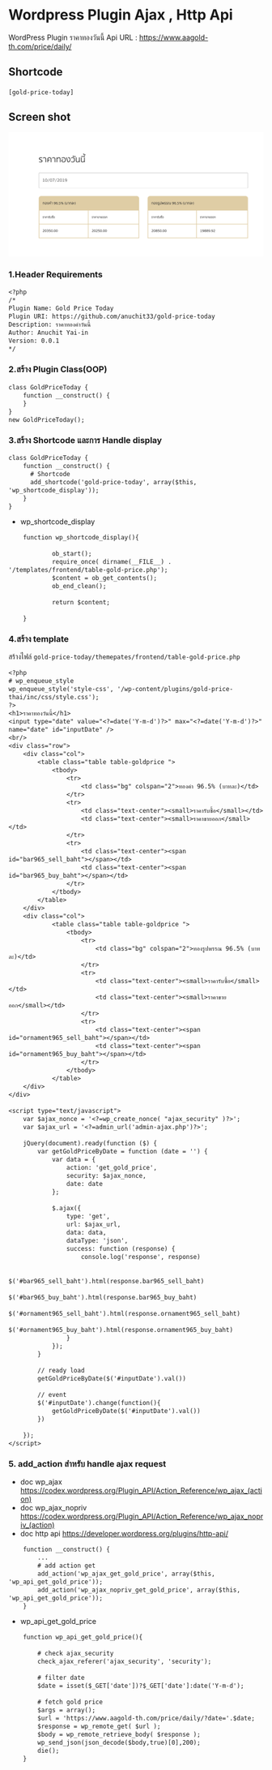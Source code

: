 # Wordpress Plugin Ajax , Http Api

WordPress Plugin ราคาทองวันนี้
Api URL : https://www.aagold-th.com/price/daily/

## Shortcode
`[gold-price-today]`

## Screen shot
![alt text](https://github.com/anuchit33/gold-price-today/blob/master/inc/images/screen-shot.png)


### 1.Header Requirements
```
<?php
/*
Plugin Name: Gold Price Today
Plugin URI: https://github.com/anuchit33/gold-price-today
Description: ราคาทองคำวันนี้
Author: Anuchit Yai-in
Version: 0.0.1
*/
```


### 2.สร้าง Plugin Class(OOP)
```
class GoldPriceToday {
    function __construct() {
    }
}
new GoldPriceToday();
```

### 3.สร้าง Shortcode และการ  Handle display
```
class GoldPriceToday {
    function __construct() {
      # Shortcode
      add_shortcode('gold-price-today', array($this, 'wp_shortcode_display'));
    }
}

```
- wp_shortcode_display
```
    function wp_shortcode_display(){

            ob_start();
            require_once( dirname(__FILE__) . '/templates/frontend/table-gold-price.php');
            $content = ob_get_contents();
            ob_end_clean();
    
            return $content;
        
    }
```

### 4.สร้าง template
สร้างไฟล์ `gold-price-today/themepates/frontend/table-gold-price.php`
```
<?php
# wp_enqueue_style
wp_enqueue_style('style-css', '/wp-content/plugins/gold-price-thai/inc/css/style.css');
?>
<h1>ราคาทองวันนี้</h1>
<input type="date" value="<?=date('Y-m-d')?>" max="<?=date('Y-m-d')?>" name="date" id="inputDate" />
<br/>
<div class="row">
    <div class="col">
        <table class="table table-goldprice ">
            <tbody>
                <tr>
                    <td class="bg" colspan="2">ทองคำ 96.5% (บาทละ)</td>
                </tr>
                <tr>
                    <td class="text-center"><small>ราคารับซื้อ</small></td>
                    <td class="text-center"><small>ราคาขายออก</small></td>
                </tr>
                <tr>
                    <td class="text-center"><span id="bar965_sell_baht"></span></td>
                    <td class="text-center"><span id="bar965_buy_baht"></span></td>
                </tr>
            </tbody>
        </table>
    </div>
    <div class="col">
            <table class="table table-goldprice ">
                <tbody>
                    <tr>
                        <td class="bg" colspan="2">ทองรูปพรรณ 96.5% (บาทละ)</td>
                    </tr>
                    <tr>
                        <td class="text-center"><small>ราคารับซื้อ</small></td>
                        <td class="text-center"><small>ราคาขายออก</small></td>
                    </tr>
                    <tr>
                        <td class="text-center"><span id="ornament965_sell_baht"></span></td>
                        <td class="text-center"><span id="ornament965_buy_baht"></span></td>
                    </tr>
                </tbody>
            </table>
    </div>
</div>

<script type="text/javascript">
    var $ajax_nonce = '<?=wp_create_nonce( "ajax_security" )?>';
    var $ajax_url = '<?=admin_url('admin-ajax.php')?>';

    jQuery(document).ready(function ($) {
        var getGoldPriceByDate = function (date = '') {
            var data = {
                action: 'get_gold_price',
                security: $ajax_nonce,
                date: date
            };

            $.ajax({
                type: 'get',
                url: $ajax_url,
                data: data,
                dataType: 'json',
                success: function (response) {
                    console.log('response', response)

                    $('#bar965_sell_baht').html(response.bar965_sell_baht)
                    $('#bar965_buy_baht').html(response.bar965_buy_baht)
                    $('#ornament965_sell_baht').html(response.ornament965_sell_baht)
                    $('#ornament965_buy_baht').html(response.ornament965_buy_baht)
                }
            });
        }

        // ready load
        getGoldPriceByDate($('#inputDate').val())

        // event
        $('#inputDate').change(function(){
            getGoldPriceByDate($('#inputDate').val())
        })

    });
</script>
```

### 5. add_action สำหรับ handle ajax request
- doc wp_ajax https://codex.wordpress.org/Plugin_API/Action_Reference/wp_ajax_(action)
- doc wp_ajax_nopriv https://codex.wordpress.org/Plugin_API/Action_Reference/wp_ajax_nopriv_(action)
- doc http api https://developer.wordpress.org/plugins/http-api/
```
    function __construct() {
        ...
        # add action get
        add_action('wp_ajax_get_gold_price', array($this, 'wp_api_get_gold_price'));
        add_action('wp_ajax_nopriv_get_gold_price', array($this, 'wp_api_get_gold_price'));
    }
```
- wp_api_get_gold_price
```
    function wp_api_get_gold_price(){

        # check ajax_security
        check_ajax_referer('ajax_security', 'security');

        # filter date
        $date = isset($_GET['date'])?$_GET['date']:date('Y-m-d');

        # fetch gold price
        $args = array();
        $url = 'https://www.aagold-th.com/price/daily/?date='.$date;
        $response = wp_remote_get( $url );
        $body = wp_remote_retrieve_body( $response );
        wp_send_json(json_decode($body,true)[0],200);
        die();
    }
```

